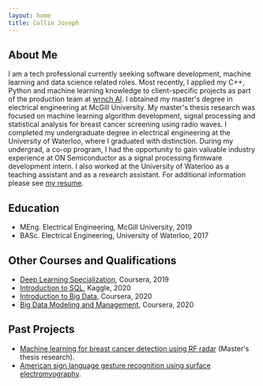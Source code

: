 ```yaml
---
layout: home
title: Collin Joseph
---
```


## About Me
I am a tech professional currently seeking software development, machine learning and data science related roles. Most recently, I applied my C++, Python and machine learning knowledge to client-specific projects as part of the production team at [wrnch AI](https://wrnch.ai/). I obtained my master's degree in electrical engineering at McGill University. My master's thesis research was focused on machine learning algorithm development, signal processing and statistical analysis for breast cancer screening using radio waves. I completed my undergraduate degree in electrical engineering at the University of Waterloo, where I graduated with distinction. During my undergrad, a co-op program, I had the opportunity to gain valuable industry experience at ON Semiconductor as a signal processing firmware development intern. I also worked at the University of Waterloo as a teaching assistant and as a research assistant. For additional information please see [my resume](/files/CollinAJosephResume.pdf).

## Education
* MEng. Electrical Engineering, McGill University, 2019
* BASc. Electrical Engineering, University of Waterloo, 2017

## Other Courses and Qualifications
* [Deep Learning Specialization](https://www.coursera.org/account/accomplishments/specialization/N2DNAJY4YJLC), Coursera, 2019
* [Introduction to SQL](https://www.kaggle.com/learn/certification/collinquintyne/intro-to-sql), Kaggle, 2020
* [Introduction to Big Data](https://coursera.org/share/3d8009bf8fdc31666c79c74574fb1405), Coursera, 2020
* [Big Data Modeling and Management](https://coursera.org/share/4ed0fe2df769d1bdeeff884304b1eef6), Coursera, 2020

## Past Projects
* [Machine learning for breast cancer detection using RF radar](/projects/meng_project.md) (Master's thesis research).
* [American sign language gesture recognition using surface electromyography](https://youtu.be/j9J6hfbg9Yc).
